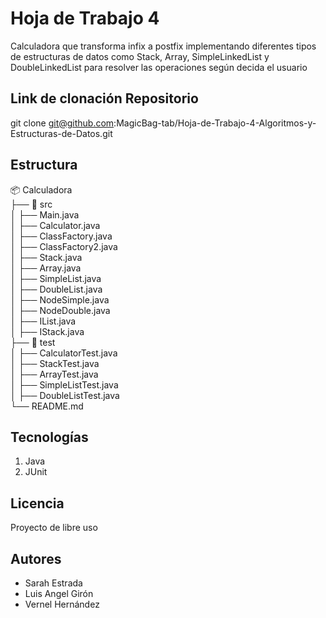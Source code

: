 # Hoja de Trabajo 4
Calculadora que transforma infix a postfix implementando diferentes tipos de estructuras de datos como Stack, Array, SimpleLinkedList y DoubleLinkedList para resolver las operaciones según decida el usuario

## Link de clonación Repositorio
git clone git@github.com:MagicBag-tab/Hoja-de-Trabajo-4-Algoritmos-y-Estructuras-de-Datos.git

## Estructura
📦 Calculadora  
├── 📂 src  
│   ├── Main.java  
│   ├── Calculator.java  
│   ├── ClassFactory.java  
│   ├── ClassFactory2.java  
│   ├── Stack.java  
│   ├── Array.java  
│   ├── SimpleList.java  
│   ├── DoubleList.java  
│   ├── NodeSimple.java  
│   ├── NodeDouble.java  
│   ├── IList.java  
│   ├── IStack.java  
├── 📂 test  
│   ├── CalculatorTest.java  
│   ├── StackTest.java  
│   ├── ArrayTest.java  
│   ├── SimpleListTest.java  
│   ├── DoubleListTest.java  
└── README.md  


 ## Tecnologías
 1. Java
 2. JUnit

## Licencia
Proyecto de libre uso

## Autores
- Sarah Estrada
- Luis Angel Girón
- Vernel Hernández
